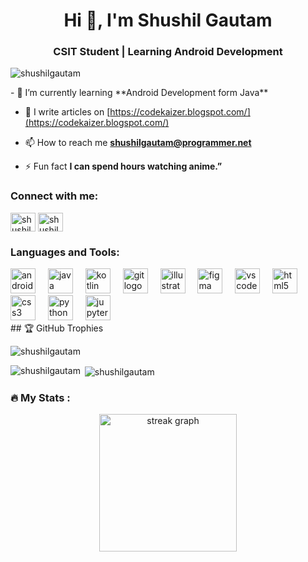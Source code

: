 <h1 align="center">Hi 👋, I'm Shushil Gautam</h1>
<h3 align="center">CSIT Student | Learning Android Development</h3>

<p align="left"> <img src="https://komarev.com/ghpvc/?username=shushilgautam&label=Profile%20views&color=0e75b6&style=flat" alt="shushilgautam"  /> </p>
<!-- <img src="https://github.com/shushilgautam/shushilgautam/assets/140318801/13f74b85-f7b9-4790-a489-5ed0000fbacb" align="right" height=400px width=400px margin-left=30px/> -->
- 🌱 I’m currently learning **Android Development form Java**

- 📝 I  write articles on [https://codekaizer.blogspot.com/](https://codekaizer.blogspot.com/)

- 📫 How to reach me **shushilgautam@programmer.net**

- ⚡ Fun fact **I can spend hours watching anime.”**

<h3 align="left">Connect with me:</h3>
<p align="left">
<a href="https://linkedin.com/in/shushilgautam" target="blank"><img align="center" src="https://raw.githubusercontent.com/rahuldkjain/github-profile-readme-generator/master/src/images/icons/Social/linked-in-alt.svg" alt="shushilgautam" height="30" width="40" /></a>
<a href="https://fb.com/shushilgautam2003" target="blank"><img align="center" src="https://raw.githubusercontent.com/rahuldkjain/github-profile-readme-generator/master/src/images/icons/Social/facebook.svg" alt="shushilgautam2003" height="30" width="40" /></a>
</p>

<h3 align="left">Languages and Tools:</h3>

<div align="left">
  <img src="https://cdn.jsdelivr.net/gh/devicons/devicon/icons/androidstudio/androidstudio-original.svg" height="40" alt="androidstudio logo"  />
  <img width="12" />
  <img src="https://cdn.jsdelivr.net/gh/devicons/devicon/icons/java/java-original.svg" height="40" alt="java logo"  />
  <img width="12" />
  <img src="https://cdn.jsdelivr.net/gh/devicons/devicon/icons/kotlin/kotlin-original.svg" height="40" alt="kotlin logo"  />
  <img width="12" />
  <img src="https://cdn.jsdelivr.net/gh/devicons/devicon/icons/git/git-original.svg" height="40" alt="git logo"  />
  <img width="12" />
  <img src="https://cdn.jsdelivr.net/gh/devicons/devicon/icons/illustrator/illustrator-plain.svg" height="40" alt="illustrator logo"  />
  <img width="12" />
  <img src="https://cdn.jsdelivr.net/gh/devicons/devicon/icons/figma/figma-original.svg" height="40" alt="figma logo"  />
  <img width="12" />
  <img src="https://cdn.jsdelivr.net/gh/devicons/devicon/icons/vscode/vscode-original.svg" height="40" alt="vscode logo"  />
  <img width="12" />
  <img src="https://cdn.jsdelivr.net/gh/devicons/devicon/icons/html5/html5-original.svg" height="40" alt="html5 logo"  />
  <img width="12" />
  <img src="https://cdn.jsdelivr.net/gh/devicons/devicon/icons/css3/css3-original.svg" height="40" alt="css3 logo"  />
  <img width="12" />
  <img src="https://cdn.jsdelivr.net/gh/devicons/devicon/icons/python/python-original.svg" height="40" alt="python logo"  />
  <img width="12" />
  <img src="https://cdn.jsdelivr.net/gh/devicons/devicon/icons/jupyter/jupyter-original.svg" height="40" alt="jupyter logo"  />
</div>
## 🏆 GitHub Trophies
<p><img align="left" src="https://github-profile-trophy.vercel.app/?username=shushilgautam&theme=onedark&no-frame=true&no-bg=true&margin-w=4" alt="shushilgautam" /></p>
<br>
<p><img align="left" src="https://github-readme-stats.vercel.app/api/top-langs?username=shushilgautam&show_icons=true&locale=en&layout=compact&theme=onedark" alt="shushilgautam" /></p>

<p>&nbsp;<img align="center" src="https://github-readme-stats.vercel.app/api?username=shushilgautam&show_icons=true&locale=en&theme=onedark" alt="shushilgautam" /></p>

<h3 align="left">🔥   My Stats :</h3>
<div align="center">
  <img src="https://streak-stats.demolab.com?user=shushilgautam&locale=en&mode=daily&theme=dark&hide_border=false&border_radius=5&order=3" height="220" alt="streak graph"  />
</div>
